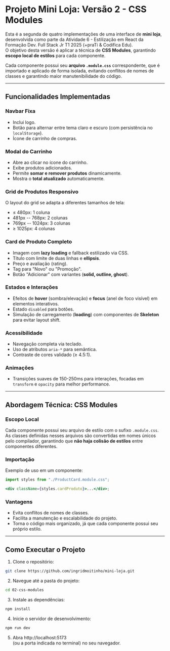 # Projeto Mini Loja: Versão 2 - CSS Modules

Esta é a segunda de quatro implementações de uma interface de **mini
loja**, desenvolvida como parte da Atividade 6 - Estilização em React da
Formação Dev. Full Stack Jr T1 2025 (+praTi & Codifica Edu).\
O objetivo desta versão é aplicar a técnica de **CSS Modules**,
garantindo **escopo local de estilos** para cada componente.

Cada componente possui seu **arquivo `.module.css`** correspondente, que
é importado e aplicado de forma isolada, evitando conflitos de nomes de
classes e garantindo maior manutenibilidade do código.

---

## Funcionalidades Implementadas

### Navbar Fixa

- Inclui logo.
- Botão para alternar entre tema claro e escuro (com persistência no
  `localStorage`).
- Ícone de carrinho de compras.

### Modal do Carrinho

- Abre ao clicar no ícone do carrinho.
- Exibe produtos adicionados.
- Permite **somar e remover produtos** dinamicamente.
- Mostra o **total atualizado** automaticamente.

### Grid de Produtos Responsivo

O layout do grid se adapta a diferentes tamanhos de tela:

- ≤ 480px: 1 coluna
- 481px -- 768px: 2 colunas
- 769px -- 1024px: 3 colunas
- ≥ 1025px: 4 colunas

### Card de Produto Completo

- Imagem com **lazy loading** e fallback estilizado via CSS.
- Título com limite de duas linhas e **ellipsis**.
- Preço e avaliação (rating).
- Tag para "Novo" ou "Promoção".
- Botão "Adicionar" com variantes (**solid, outline, ghost**).

### Estados e Interações

- Efeitos de **hover** (sombra/elevação) e **focus** (anel de foco
  visível) em elementos interativos.
- Estado `disabled` para botões.
- Simulação de carregamento (**loading**) com componentes de
  **Skeleton** para evitar layout shift.

### Acessibilidade

- Navegação completa via teclado.
- Uso de atributos `aria-*` para semântica.
- Contraste de cores validado (≥ 4.5:1).

### Animações

- Transições suaves de 150-250ms para interações, focadas em
  `transform` e `opacity` para melhor performance.

---

## Abordagem Técnica: CSS Modules

### Escopo Local

Cada componente possui seu arquivo de estilo com o sufixo
`.module.css`.\
As classes definidas nesses arquivos são convertidas em nomes únicos
pelo compilador, garantindo que **não haja colisão de estilos** entre
componentes diferentes.

### Importação

Exemplo de uso em um componente:

```jsx
import styles from "./ProductCard.module.css";

<div className={styles.cardProduto}>...</div>;
```

### Vantagens

- Evita conflitos de nomes de classes.
- Facilita a manutenção e escalabilidade do projeto.
- Torna o código mais organizado, já que cada componente possui seu
  próprio estilo.

---

## Como Executar o Projeto

1.  Clone o repositório:

```bash
git clone https://github.com/ingridmoitinho/mini-loja.git
```

2.  Navegue até a pasta do projeto:

```bash
cd 02-css-modules
```

3.  Instale as dependências:

```bash
npm install
```

4.  Inicie o servidor de desenvolvimento:

```bash
npm run dev
```

5.  Abra http://localhost:5173\
    (ou a porta indicada no terminal) no seu navegador.
